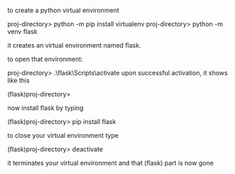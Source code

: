 to create a python virtual environment

proj-directory> python -m pip install virtualenv
proj-directory> python -m venv flask

it creates an virtual environment named flask.

to open that environment:

proj-directory> .\\flask\Scripts\activate
upon successful activation, it shows like this

(flask)proj-directory>

now install flask by typing

(flask)proj-directory> pip install flask

to close your virtual environment type 

(flask)proj-directory> deactivate

it terminates your virtual environment and that (flask) part is now gone 
